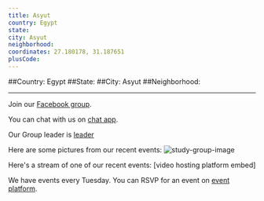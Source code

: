 ```yaml
---
title: Asyut
country: Egypt
state: 
city: Asyut
neighborhood: 
coordinates: 27.180178, 31.187651
plusCode:
---
```


##Country: Egypt
##State: 
##City: Asyut
##Neighborhood: 
*****
Join our [Facebook group](https://www.facebook.com/groups/free.code.camp.assiut).

You can chat with us on [chat app]().

Our Group leader is [leader]()

Here are some pictures from our recent events:
![study-group-image]()

Here's a stream of one of our recent events:
[video hosting platform embed]

We have events every Tuesday. You can RSVP for an event on [event platform]().
